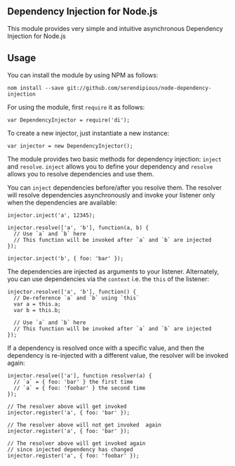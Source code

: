 Dependency Injection for Node.js
--------------------------------
This module provides very simple and intuitive asynchronous Dependency Injection for Node.js


## Usage

You can install the module by using NPM as follows:

	nom install --save git://github.com/serendipious/node-dependency-injection


For using the module, first `require` it as follows:

	var DependencyInjector = require('di');


To create a new injector, just instantiate a new instance:

	var injector = new DependencyInjector();


The module provides two basic methods for dependency injection: `inject` and `resolve`. `inject` allows you to define your dependency and `resolve` allows you to resolve dependencies and use them.

You can `inject` dependencies before/after you resolve them. The resolver will resolve dependencies asynchronously and invoke your listener only when the dependencies are available:

	injector.inject('a', 12345);

	injector.resolve(['a', 'b'], function(a, b) {
      // Use `a` and `b` here
      // This function will be invoked after `a` and `b` are injected
  	});

  	injector.inject('b', { foo: 'bar' });

The dependencies are injected as arguments to your listener. Alternately, you can use dependencies via the `context` i.e. the `this` of the listener:

	injector.resolve(['a', 'b'], function() {
      // De-reference `a` and `b` using `this`
      var a = this.a;
      var b = this.b;

   	  // Use `a` and `b` here
      // This function will be invoked after `a` and `b` are injected
  	});
  	
If a dependency is resolved once with a specific value, and then the dependency is re-injected with a different value, the resolver will be invoked again:

	injector.resolve(['a'], function resolver(a) {
	  // `a` = { foo: 'bar' } the first time
	  // `a` = { foo: 'foobar' } the second time
	});
	
	// The resolver above will get invoked
	injector.register('a', { foo: 'bar' });

	// The resolver above will not get invoked	again
	injector.register('a', { foo: 'bar' });
    
    // The resolver above will get invoked again 
    // since injected dependency has changed
    injector.register('a', { foo: 'foobar' });

